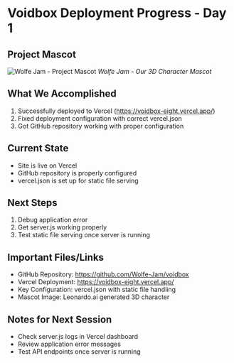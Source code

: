# Voidbox Deployment Progress - Day 1

## Project Mascot
![Wolfe Jam - Project Mascot](https://cdn.leonardo.ai/users/ee52994c-c21f-4c7f-960d-cfe74a0c176c/generations/e9eabffd-7723-4538-ae98-7b880eb231f3/AlbedoBase_XL_a_cool_wolf_sports_character_in_a_red_hoodie_wit_0.jpg)
*Wolfe Jam - Our 3D Character Mascot*

## What We Accomplished
1. Successfully deployed to Vercel (https://voidbox-eight.vercel.app/)
2. Fixed deployment configuration with correct vercel.json
3. Got GitHub repository working with proper configuration

## Current State
- Site is live on Vercel
- GitHub repository is properly configured
- vercel.json is set up for static file serving

## Next Steps
1. Debug application error
2. Get server.js working properly
3. Test static file serving once server is running

## Important Files/Links
- GitHub Repository: https://github.com/Wolfe-Jam/voidbox
- Vercel Deployment: https://voidbox-eight.vercel.app/
- Key Configuration: vercel.json with static file handling
- Mascot Image: Leonardo.ai generated 3D character

## Notes for Next Session
- Check server.js logs in Vercel dashboard
- Review application error messages
- Test API endpoints once server is running

